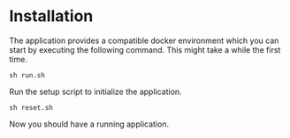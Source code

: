 # Installation

The application provides a compatible docker environment which you can start by
executing the following command. This might take a while the first time.

```
sh run.sh
```

Run the setup script to initialize the application.

```
sh reset.sh
```

Now you should have a running application.

